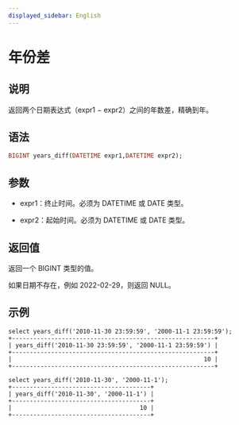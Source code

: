 ```yaml
---
displayed_sidebar: English
---
```


# 年份差

## 说明

返回两个日期表达式（expr1 − expr2）之间的年数差，精确到年。

## 语法

```Haskell
BIGINT years_diff(DATETIME expr1,DATETIME expr2);
```

## 参数

- expr1：终止时间。必须为 DATETIME 或 DATE 类型。

- expr2：起始时间。必须为 DATETIME 或 DATE 类型。

## 返回值

返回一个 BIGINT 类型的值。

如果日期不存在，例如 2022-02-29，则返回 NULL。

## 示例

```Plain
select years_diff('2010-11-30 23:59:59', '2000-11-1 23:59:59');
+---------------------------------------------------------+
| years_diff('2010-11-30 23:59:59', '2000-11-1 23:59:59') |
+---------------------------------------------------------+
|                                                      10 |
+---------------------------------------------------------+

select years_diff('2010-11-30', '2000-11-1');
+---------------------------------------+
| years_diff('2010-11-30', '2000-11-1') |
+---------------------------------------+
|                                    10 |
+---------------------------------------+
```
